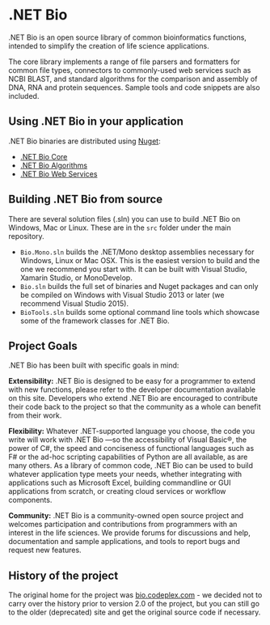 # .NET Bio

.NET Bio is an open source library of common bioinformatics functions, intended to simplify the creation of life science applications.

The core library implements a range of file parsers and formatters for common file types, connectors to commonly-used web services such as NCBI BLAST, and standard algorithms for the comparison and assembly of DNA, RNA and protein sequences. Sample tools and code snippets are also included.

## Using .NET Bio in your application
.NET Bio binaries are distributed using [Nuget](wwww.nuget.org):

- [.NET Bio Core](https://www.nuget.org/packages/NETBioCore.PCL/)
- [.NET Bio Algorithms](https://www.nuget.org/packages/NetBioAlgorithms.PCL/)
- [.NET Bio Web Services](https://www.nuget.org/packages/NetBioWeb.PCL/)

## Building .NET Bio from source

There are several solution files (.sln) you can use to build .NET Bio on Windows, Mac or Linux. These are in the `src` folder under the main repository.

- `Bio.Mono.sln` builds the .NET/Mono desktop assemblies necessary for Windows, Linux or Mac OSX. This is the easiest version to build and the one we recommend you start with. It can be built with Visual Studio, Xamarin Studio, or MonoDevelop.
- `Bio.sln` builds the full set of binaries and Nuget packages and can only be compiled on Windows with Visual Studio 2013 or later (we recommend Visual Studio 2015).
- `BioTools.sln` builds some optional command line tools which showcase some of the framework classes for .NET Bio.

## Project Goals
.NET Bio has been built with specific goals in mind:

**Extensibility:** .NET Bio is designed to be easy for a programmer to extend with new functions, please refer to the developer documentation available on this site. Developers who extend .NET Bio are encouraged to contribute their code back to the project so that the community as a whole can benefit from their work.

**Flexibility:** Whatever .NET-supported language you choose, the code you write will work with .NET Bio —so the accessibility of Visual Basic®, the power of C#, the speed and conciseness of functional languages such as F# or the ad-hoc scripting capabilities of Python are all available, as are many others. As a library of common code, .NET Bio can be used to build whatever application type meets your needs, whether integrating with applications such as Microsoft Excel, building commandline or GUI applications from scratch, or creating cloud services or workflow components.

**Community:** .NET Bio is a community-owned open source project and welcomes participation and contributions from programmers with an interest in the life sciences. We provide forums for discussions and help, documentation and sample applications, and tools to report bugs and request new features.

## History of the project
The original home for the project was [bio.codeplex.com](http://bio.codeplex.com) - we decided not to carry over the history prior to version 2.0 of the project, but you can still go to the older (deprecated) site and get the original source code if necessary.